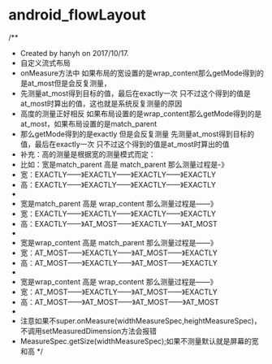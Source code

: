 # android_flowLayout

/**
 * Created by hanyh on 2017/10/17.
 * 自定义流式布局
 * onMeasure方法中 如果布局的宽设置的是wrap_content那么getMode得到的是at_most但是会反复测量，
 * 先测量at_most得到目标的值，最后在exactly一次 只不过这个得到的值是at_most时算出的值，这也就是系统反复测量的原因
 * 高度的测量正好相反 如果布局设置的是wrap_content那么getMode得到的是at_most，如果布局设置的是match_parent
 * 那么getMode得到的是exactly 但是会反复测量 先测量at_most得到目标的值，最后在exactly一次 只不过这个得到的值是at_most时算出的值
 * 补充：高的测量是根据宽的测量模式而定：
 * 比如：宽是match_parent 高是 match_parent 那么测量过程是-》
 * 宽：EXACTLY——》EXACTLY——》EXACTLY——》EXACTLY
 * 高：EXACTLY——》EXACTLY——》EXACTLY——》EXACTLY
 *
 * 宽是match_parent 高是 wrap_content 那么测量过程是——》
 * 宽：EXACTLY——》EXACTLY——》EXACTLY——》EXACTLY
 * 高：EXACTLY——》AT_MOST——》EXACTLY——》AT_MOST
 *
 * 宽是wrap_content 高是 match_parent 那么测量过程是——》
 * 宽：AT_MOST——》EXACTLY——》AT_MOST——》EXACTLY
 * 高：AT_MOST——》EXACTLY——》AT_MOST——》EXACTLY
 *
 * 宽是wrap_content 高是 wrap_content 那么测量过程是——》
 * 宽：AT_MOST——》EXACTLY——》AT_MOST——》EXACTLY
 * 高：AT_MOST——》AT_MOST——》AT_MOST——》AT_MOST
 *
 * 注意如果不super.onMeasure(widthMeasureSpec,heightMeasureSpec)，不调用setMeasuredDimension方法会报错
 * MeasureSpec.getSize(widthMeasureSpec);如果不测量默认就是屏幕的宽和高
 */
